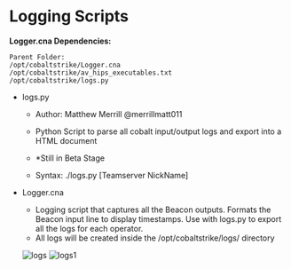 # Logging Scripts

**Logger.cna Dependencies:**

    Parent Folder:
    /opt/cobaltstrike/Logger.cna
    /opt/cobaltstrike/av_hips_executables.txt
    /opt/cobaltstrike/logs.py

* logs.py

    * Author: Matthew Merrill @merrillmatt011
    
    * Python Script to parse all cobalt input/output logs and export into a HTML document
    
    * *Still in Beta Stage
    
    * Syntax: ./logs.py [Teamserver NickName]
    
* Logger.cna
    
    * Logging script that captures all the Beacon outputs. Formats the Beacon input line to display timestamps. Use with logs.py to export all the logs for each operator.
    * All logs will be created inside the /opt/cobaltstrike/logs/ directory
    
    ![logs](https://cloud.githubusercontent.com/assets/27856212/25580186/b85454fe-2e4c-11e7-91e1-10ab88d4e3fe.png)
    ![logs1](https://cloud.githubusercontent.com/assets/27856212/25580187/ba60dbbe-2e4c-11e7-8a37-7cfb124d99e9.png)
